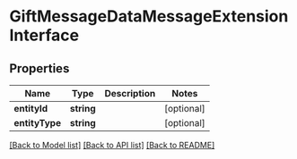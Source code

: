 # GiftMessageDataMessageExtensionInterface

## Properties
Name | Type | Description | Notes
------------ | ------------- | ------------- | -------------
**entityId** | **string** |  | [optional] 
**entityType** | **string** |  | [optional] 

[[Back to Model list]](../README.md#documentation-for-models) [[Back to API list]](../README.md#documentation-for-api-endpoints) [[Back to README]](../README.md)


